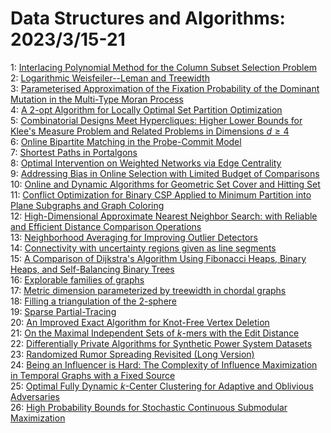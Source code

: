 # Data Structures and Algorithms: 2023/3/15-21  
1: [Interlacing Polynomial Method for the Column Subset Selection Problem](https://doi.org/10.48550/arXiv.2303.07984)  
2: [Logarithmic Weisfeiler--Leman and Treewidth](https://doi.org/10.48550/arXiv.2303.07985)  
3: [Parameterised Approximation of the Fixation Probability of the Dominant  Mutation in the Multi-Type Moran Process](https://doi.org/10.48550/arXiv.2303.08118)  
4: [A 2-opt Algorithm for Locally Optimal Set Partition Optimization](https://doi.org/10.48550/arXiv.2303.08219)  
5: [Combinatorial Designs Meet Hypercliques: Higher Lower Bounds for Klee's  Measure Problem and Related Problems in Dimensions $d\ge 4$](https://doi.org/10.48550/arXiv.2303.08612)  
6: [Online Bipartite Matching in the Probe-Commit Model](https://doi.org/10.48550/arXiv.2303.08908)  
7: [Shortest Paths in Portalgons](https://doi.org/10.48550/arXiv.2303.08937)  
8: [Optimal Intervention on Weighted Networks via Edge Centrality](https://doi.org/10.48550/arXiv.2303.09086)  
9: [Addressing Bias in Online Selection with Limited Budget of Comparisons](https://doi.org/10.48550/arXiv.2303.09205)  
10: [Online and Dynamic Algorithms for Geometric Set Cover and Hitting Set](https://doi.org/10.48550/arXiv.2303.09524)  
11: [Conflict Optimization for Binary CSP Applied to Minimum Partition into  Plane Subgraphs and Graph Coloring](https://doi.org/10.48550/arXiv.2303.09632)  
12: [High-Dimensional Approximate Nearest Neighbor Search: with Reliable and  Efficient Distance Comparison Operations](https://doi.org/10.48550/arXiv.2303.09855)  
13: [Neighborhood Averaging for Improving Outlier Detectors](https://doi.org/10.48550/arXiv.2303.09972)  
14: [Connectivity with uncertainty regions given as line segments](https://doi.org/10.48550/arXiv.2303.10028)  
15: [A Comparison of Dijkstra's Algorithm Using Fibonacci Heaps, Binary  Heaps, and Self-Balancing Binary Trees](https://doi.org/10.48550/arXiv.2303.10034)  
16: [Explorable families of graphs](https://doi.org/10.48550/arXiv.2303.10394)  
17: [Metric dimension parameterized by treewidth in chordal graphs](https://doi.org/10.48550/arXiv.2303.10646)  
18: [Filling a triangulation of the 2-sphere](https://doi.org/10.48550/arXiv.2303.10773)  
19: [Sparse Partial-Tracing](https://doi.org/10.48550/arXiv.2303.10784)  
20: [An Improved Exact Algorithm for Knot-Free Vertex Deletion](https://doi.org/10.48550/arXiv.2303.10866)  
21: [On the Maximal Independent Sets of $k$-mers with the Edit Distance](https://doi.org/10.48550/arXiv.2303.10926)  
22: [Differentially Private Algorithms for Synthetic Power System Datasets](https://doi.org/10.48550/arXiv.2303.11079)  
23: [Randomized Rumor Spreading Revisited (Long Version)](https://doi.org/10.48550/arXiv.2303.11150)  
24: [Being an Influencer is Hard: The Complexity of Influence Maximization in  Temporal Graphs with a Fixed Source](https://doi.org/10.48550/arXiv.2303.11703)  
25: [Optimal Fully Dynamic $k$-Center Clustering for Adaptive and Oblivious  Adversaries](https://doi.org/10.48550/arXiv.2303.11843)  
26: [High Probability Bounds for Stochastic Continuous Submodular  Maximization](https://doi.org/10.48550/arXiv.2303.11937)  
